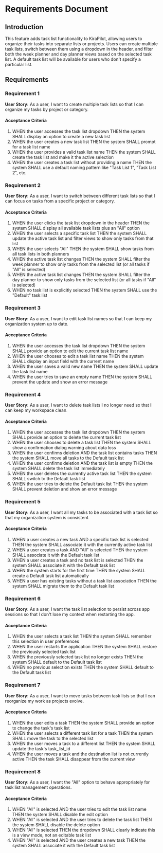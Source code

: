 # Requirements Document

## Introduction

This feature adds task list functionality to KiraPilot, allowing users to organize their tasks into separate lists or projects. Users can create multiple task lists, switch between them using a dropdown in the header, and filter both the week planner and day planner views based on the selected task list. A default task list will be available for users who don't specify a particular list.

## Requirements

### Requirement 1

**User Story:** As a user, I want to create multiple task lists so that I can organize my tasks by project or category.

#### Acceptance Criteria

1. WHEN the user accesses the task list dropdown THEN the system SHALL display an option to create a new task list
2. WHEN the user creates a new task list THEN the system SHALL prompt for a task list name
3. WHEN the user provides a valid task list name THEN the system SHALL create the task list and make it the active selection
4. WHEN the user creates a task list without providing a name THEN the system SHALL use a default naming pattern like "Task List 1", "Task List 2", etc.

### Requirement 2

**User Story:** As a user, I want to switch between different task lists so that I can focus on tasks from a specific project or category.

#### Acceptance Criteria

1. WHEN the user clicks the task list dropdown in the header THEN the system SHALL display all available task lists plus an "All" option
2. WHEN the user selects a specific task list THEN the system SHALL update the active task list and filter views to show only tasks from that list
3. WHEN the user selects "All" THEN the system SHALL show tasks from all task lists in both planners
4. WHEN the active task list changes THEN the system SHALL filter the week planner to show only tasks from the selected list (or all tasks if "All" is selected)
5. WHEN the active task list changes THEN the system SHALL filter the day planner to show only tasks from the selected list (or all tasks if "All" is selected)
6. WHEN no task list is explicitly selected THEN the system SHALL use the "Default" task list

### Requirement 3

**User Story:** As a user, I want to edit task list names so that I can keep my organization system up to date.

#### Acceptance Criteria

1. WHEN the user accesses the task list dropdown THEN the system SHALL provide an option to edit the current task list name
2. WHEN the user chooses to edit a task list name THEN the system SHALL display an input field with the current name
3. WHEN the user saves a valid new name THEN the system SHALL update the task list name
4. WHEN the user tries to save an empty name THEN the system SHALL prevent the update and show an error message

### Requirement 4

**User Story:** As a user, I want to delete task lists I no longer need so that I can keep my workspace clean.

#### Acceptance Criteria

1. WHEN the user accesses the task list dropdown THEN the system SHALL provide an option to delete the current task list
2. WHEN the user chooses to delete a task list THEN the system SHALL show a confirmation dialog warning about data loss
3. WHEN the user confirms deletion AND the task list contains tasks THEN the system SHALL move all tasks to the Default task list
4. WHEN the user confirms deletion AND the task list is empty THEN the system SHALL delete the task list immediately
5. WHEN the user deletes the currently active task list THEN the system SHALL switch to the Default task list
6. WHEN the user tries to delete the Default task list THEN the system SHALL prevent deletion and show an error message

### Requirement 5

**User Story:** As a user, I want all my tasks to be associated with a task list so that my organization system is consistent.

#### Acceptance Criteria

1. WHEN a user creates a new task AND a specific task list is selected THEN the system SHALL associate it with the currently active task list
2. WHEN a user creates a task AND "All" is selected THEN the system SHALL associate it with the Default task list
3. WHEN a user creates a task and no task list is selected THEN the system SHALL associate it with the Default task list
4. WHEN the system starts for the first time THEN the system SHALL create a Default task list automatically
5. WHEN a user has existing tasks without a task list association THEN the system SHALL migrate them to the Default task list

### Requirement 6

**User Story:** As a user, I want the task list selection to persist across app sessions so that I don't lose my context when restarting the app.

#### Acceptance Criteria

1. WHEN the user selects a task list THEN the system SHALL remember this selection in user preferences
2. WHEN the user restarts the application THEN the system SHALL restore the previously selected task list
3. WHEN the previously selected task list no longer exists THEN the system SHALL default to the Default task list
4. WHEN no previous selection exists THEN the system SHALL default to the Default task list

### Requirement 7

**User Story:** As a user, I want to move tasks between task lists so that I can reorganize my work as projects evolve.

#### Acceptance Criteria

1. WHEN the user edits a task THEN the system SHALL provide an option to change the task's task list
2. WHEN the user selects a different task list for a task THEN the system SHALL move the task to the selected list
3. WHEN the user moves a task to a different list THEN the system SHALL update the task's task_list_id
4. WHEN the user moves a task and the destination list is not currently active THEN the task SHALL disappear from the current view

### Requirement 8

**User Story:** As a user, I want the "All" option to behave appropriately for task list management operations.

#### Acceptance Criteria

1. WHEN "All" is selected AND the user tries to edit the task list name THEN the system SHALL disable the edit option
2. WHEN "All" is selected AND the user tries to delete the task list THEN the system SHALL disable the delete option
3. WHEN "All" is selected THEN the dropdown SHALL clearly indicate this is a view mode, not an editable task list
4. WHEN "All" is selected AND the user creates a new task THEN the system SHALL associate it with the Default task list
